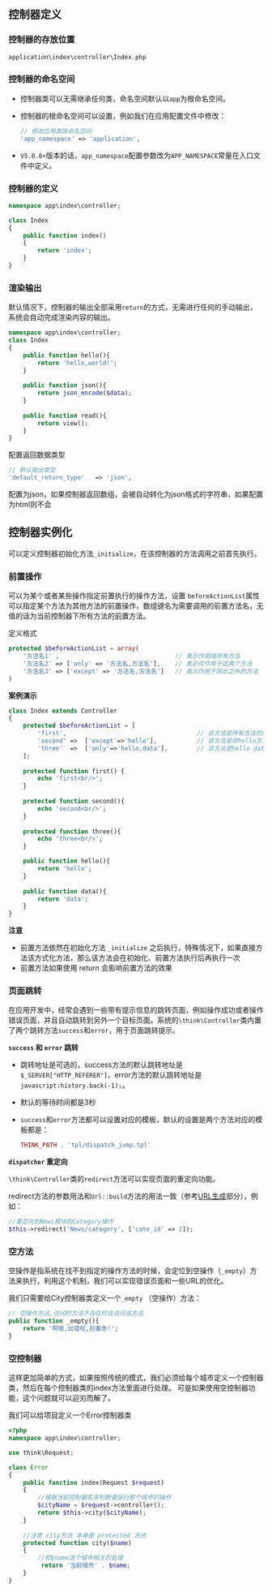 ## 控制器定义

### 控制器的存放位置

```php
application\index\controller\Index.php
```

### 控制器的命名空间

- 控制器类可以无需继承任何类，命名空间默认以`app`为根命名空间。

- 控制器的根命名空间可以设置，例如我们在应用配置文件中修改：

  ```php
  // 修改应用类库命名空间
  'app_namespace' => 'application',
  ```

- `V5.0.8+`版本的话，`app_namespace`配置参数改为`APP_NAMESPACE`常量在入口文件中定义。



### **控制器的定义**

```php
namespace app\index\controller;

class Index 
{
    public function index()
    {
        return 'index';
    }
}
```

### 渲染输出

默认情况下，控制器的输出全部采用`return`的方式，无需进行任何的手动输出，系统会自动完成渲染内容的输出。

```php
namespace app\index\controller;
class Index 
{
    public function hello(){
        return 'hello,world!';
    }
    
    public function json(){
        return json_encode($data);
    }
    
    public function read(){
        return view();
    }
}
```

配置返回数据类型

```php
// 默认输出类型
'default_return_type'   => 'json',
```

配置为json，如果控制器返回数组，会被自动转化为json格式的字符串，如果配置为html则不会



## 控制器实例化

可以定义控制器初始化方法`_initialize`，在该控制器的方法调用之前首先执行。



### 前置操作

可以为某个或者某些操作指定前置执行的操作方法，设置 `beforeActionList`属性可以指定某个方法为其他方法的前置操作，数组键名为需要调用的前置方法名，无值的话为当前控制器下所有方法的前置方法。

定义格式

```php
protected $beforeActionList = array(
    '方法名1' ,								// 表示作用域所有方法
    '方法名2' => ['only' => '方法名,方法名'],	// 表示仅作用于这两个方法
    '方法名3' => ['except' => '方法名,方法名']	// 表示作用于除此之外的方法
)
```



**案例演示**

```php
class Index extends Controller
{
    protected $beforeActionList = [
        'first',									// 该方法是所有方法的前置方法
        'second' =>  ['except'=>'hello'],			// 该方法是除hello方法之外的前置方法
        'three'  =>  ['only'=>'hello,data'],		// 该方法是hello data方法的前置方法
    ];
    
    protected function first() {
        echo 'first<br/>';
    }
    
    protected function second(){
        echo 'second<br/>';
    }
    
    protected function three(){
        echo 'three<br/>';
    }

    public function hello(){
        return 'hello';
    }
    
    public function data(){
        return 'data';
    }
}
```



**注意**

- 前置方法依然在初始化方法 `_initialize` 之后执行，特殊情况下，如果直接方法该方式化方法，那么该方法会在初始化、前置方法执行后再执行一次
- 前置方法如果使用 return 会影响前置方法的效果



### 页面跳转

在应用开发中，经常会遇到一些带有提示信息的跳转页面，例如操作成功或者操作错误页面，并且自动跳转到另外一个目标页面。系统的`\think\Controller`类内置了两个跳转方法`success`和`error`，用于页面跳转提示。

**`success` 和 `error` 跳转**

- 跳转地址是可选的，success方法的默认跳转地址是`$_SERVER["HTTP_REFERER"]`，error方法的默认跳转地址是`javascript:history.back(-1);`。

- 默认的等待时间都是3秒

- `success`和`error`方法都可以设置对应的模板，默认的设置是两个方法对应的模板都是：

  ```php
  THINK_PATH . 'tpl/dispatch_jump.tpl'
  ```




**`dispatcher` 重定向**

`\think\Controller`类的`redirect`方法可以实现页面的重定向功能。

redirect方法的参数用法和`Url::build`方法的用法一致（参考[URL生成](https://www.kancloud.cn/manual/thinkphp5/118041)部分），例如：

```php
//重定向到News模块的Category操作
$this->redirect('News/category', ['cate_id' => 2]);
```



### 空方法

空操作是指系统在找不到指定的操作方法的时候，会定位到空操作（`_empty`）方法来执行，利用这个机制，我们可以实现错误页面和一些URL的优化。

我们只需要给City控制器类定义一个`_empty` （空操作）方法：

```php
// 空操作方法,访问的方法不存在时会访问该方法
public function _empty(){
    return '啊哦,出错啦,别着急!';
}

```



### 空控制器

这样更加简单的方式，如果按照传统的模式，我们必须给每个城市定义一个控制器类，然后在每个控制器类的index方法里面进行处理。 可是如果使用空控制器功能，这个问题就可以迎刃而解了。

我们可以给项目定义一个Error控制器类

```php
<?php
namespace app\index\controller;

use think\Request;

class Error 
{
    public function index(Request $request)
    {
        //根据当前控制器名来判断要执行那个城市的操作
        $cityName = $request->controller();
        return $this->city($cityName);
    }
    
    //注意 city方法 本身是 protected 方法
    protected function city($name)
    {
        //和$name这个城市相关的处理
         return '当前城市' . $name;
    }
}
```

